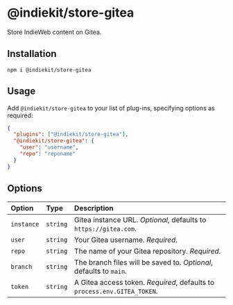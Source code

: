 # @indiekit/store-gitea

Store IndieWeb content on Gitea.

## Installation

`npm i @indiekit/store-gitea`

## Usage

Add `@indiekit/store-gitea` to your list of plug-ins, specifying options as required:

```json
{
  "plugins": ["@indiekit/store-gitea"],
  "@indiekit/store-gitea": {
    "user": "username",
    "repo": "reponame"
  }
}
```

## Options

| Option     | Type     | Description                                                              |
| :--------- | :------- | :----------------------------------------------------------------------- |
| `instance` | `string` | Gitea instance URL. _Optional_, defaults to `https://gitea.com`.         |
| `user`     | `string` | Your Gitea username. _Required_.                                         |
| `repo`     | `string` | The name of your Gitea repository. _Required_.                           |
| `branch`   | `string` | The branch files will be saved to. _Optional_, defaults to `main`.       |
| `token`    | `string` | A Gitea access token. _Required_, defaults to `process.env.GITEA_TOKEN`. |
